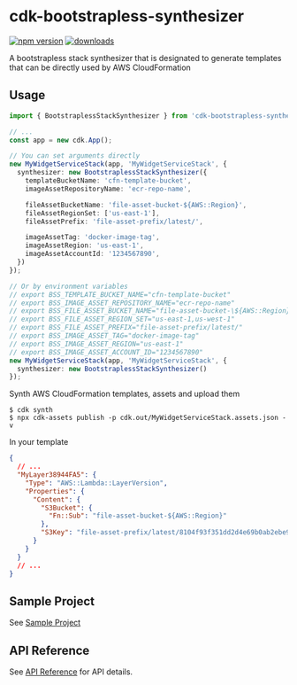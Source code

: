 # cdk-bootstrapless-synthesizer

[![npm version](https://img.shields.io/npm/v/cdk-bootstrapless-synthesizer)](https://www.npmjs.com/package/cdk-bootstrapless-synthesizer)
[![downloads](https://img.shields.io/npm/dw/cdk-bootstrapless-synthesizer)](https://www.npmjs.com/package/cdk-bootstrapless-synthesizer)

A bootstrapless stack synthesizer that is designated to generate templates that can be directly used by AWS CloudFormation

## Usage

```ts
import { BootstraplessStackSynthesizer } from 'cdk-bootstrapless-synthesizer';

// ...
const app = new cdk.App();

// You can set arguments directly 
new MyWidgetServiceStack(app, 'MyWidgetServiceStack', {
  synthesizer: new BootstraplessStackSynthesizer({
    templateBucketName: 'cfn-template-bucket',
    imageAssetRepositoryName: 'ecr-repo-name',

    fileAssetBucketName: 'file-asset-bucket-${AWS::Region}',
    fileAssetRegionSet: ['us-east-1'],
    fileAssetPrefix: 'file-asset-prefix/latest/',

    imageAssetTag: 'docker-image-tag',
    imageAssetRegion: 'us-east-1',
    imageAssetAccountId: '1234567890',
  })
});

// Or by environment variables
// export BSS_TEMPLATE_BUCKET_NAME="cfn-template-bucket"
// export BSS_IMAGE_ASSET_REPOSITORY_NAME="ecr-repo-name"
// export BSS_FILE_ASSET_BUCKET_NAME="file-asset-bucket-\${AWS::Region}"
// export BSS_FILE_ASSET_REGION_SET="us-east-1,us-west-1"
// export BSS_FILE_ASSET_PREFIX="file-asset-prefix/latest/"
// export BSS_IMAGE_ASSET_TAG="docker-image-tag"
// export BSS_IMAGE_ASSET_REGION="us-east-1"
// export BSS_IMAGE_ASSET_ACCOUNT_ID="1234567890"
new MyWidgetServiceStack(app, 'MyWidgetServiceStack', {
  synthesizer: new BootstraplessStackSynthesizer()
});
```

Synth AWS CloudFormation templates, assets and upload them

```shell
$ cdk synth
$ npx cdk-assets publish -p cdk.out/MyWidgetServiceStack.assets.json -v
```

In your template

```json
{
  // ...
  "MyLayer38944FA5": {
    "Type": "AWS::Lambda::LayerVersion",
    "Properties": {
      "Content": {
        "S3Bucket": {
          "Fn::Sub": "file-asset-bucket-${AWS::Region}"
        },
        "S3Key": "file-asset-prefix/latest/8104f93f351dd2d4e69b0ab2ebe9ccff2309a573660bd75ca920ffd1808522e0.zip"
      }
    }
  }
  // ...
}
```

## Sample Project

See [Sample Project](./sample/README.md)

## API Reference

See [API Reference](./API.md) for API details.
